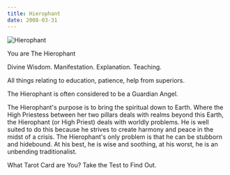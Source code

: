 ```yaml
---
title: Hierophant
date: 2008-03-31
---
```


![Hierophant](https://source.unsplash.com/npxXWgQ33ZQ/1600x900)

You are The Hierophant

Divine Wisdom. Manifestation. Explanation. Teaching. 

All things relating to education, patience, help from superiors.

The Hierophant is often considered to be a Guardian Angel.

The Hierophant's purpose is to bring the spiritual down to Earth. Where the High Priestess between her two pillars deals with realms beyond this Earth, the Hierophant (or High Priest) deals with worldly problems. He is well suited to do this because he strives to create harmony and peace in the midst of a crisis. The Hierophant's only problem is that he can be stubborn and hidebound. At his best, he is wise and soothing, at his worst, he is an unbending traditionalist. 

What Tarot Card are You? Take the Test to Find Out.